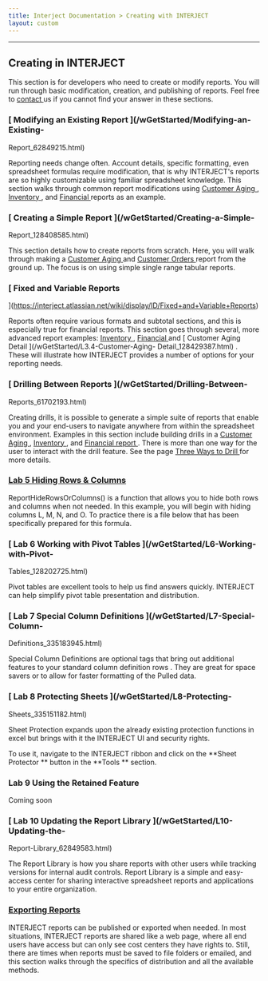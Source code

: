 ```yaml
---
title: Interject Documentation > Creating with INTERJECT
layout: custom
---
```

* * *

  

##  **Creating in INTERJECT**

This section is for developers who need to create or modify reports. You will
run through basic modification, creation, and publishing of reports. Feel free
to [ contact ](mailto:help@gointerject.com) us if you cannot find your answer
in these sections.

  

###  [ Modifying an Existing Report ](/wGetStarted/Modifying-an-Existing-
Report_62849215.html)

Reporting needs change often. Account details, specific formatting, even
spreadsheet formulas require modification, that is why INTERJECT's reports are
so highly customizable using familiar spreadsheet knowledge. This section
walks through common report modifications using [ Customer Aging
](/wGetStarted/128428927.html) , [ Inventory ](/wGetStarted/128429185.html) ,
and [ Financial ](/wGetStarted/128429053.html) reports as an example.

  

###  [ Creating a Simple Report ](/wGetStarted/Creating-a-Simple-
Report_128408585.html)

This section details how to create reports from scratch. Here, you will walk
through making a [ Customer Aging ](/wGetStarted/128429314.html) and [
Customer Orders ](/wGetStarted/128421638.html) report from the ground up. The
focus is on using simple single range tabular reports.

  

###  [ Fixed and Variable Reports
](https://interject.atlassian.net/wiki/display/ID/Fixed+and+Variable+Reports)

Reports often require various formats and subtotal sections, and this is
especially true for financial reports. This section goes through several, more
advanced report examples: [ Inventory ](/wGetStarted/128429185.html) , [
Financial ](/wGetStarted/L3.3-Financial-Variable_128421724.html) and [
Customer Aging Detail ](/wGetStarted/L3.4-Customer-Aging-
Detail_128429387.html) . These will illustrate how INTERJECT provides a number
of options for your reporting needs.

  

###  [ Drilling Between Reports ](/wGetStarted/Drilling-Between-
Reports_61702193.html)

Creating drills, it is possible to generate a simple suite of reports that
enable you and your end-users to navigate anywhere from within the spreadsheet
environment. Examples in this section include building drills in a [ Customer
Aging ](/wGetStarted/128421015.html) , [ Inventory
](/wGetStarted/128409138.html) , and [ Financial report
](/wGetStarted/128409219.html) . There is more than one way for the user to
interact with the drill feature. See the page [ Three Ways to Drill
](/wGetStarted/L4.4-The-Three-Ways-to-Drill_128510906.html) for more details.

###  [ Lab 5 Hiding Rows & Columns ](/wGetStarted/137363494.html)

ReportHideRowsOrColumns() is a function that allows you to hide both rows and
columns when not needed. In this example, you will begin with hiding columns
L, M, N, and O. To practice there is a file below that has been specifically
prepared for this formula.

  

###  [ Lab 6 Working with Pivot Tables ](/wGetStarted/L6-Working-with-Pivot-
Tables_128202725.html)

Pivot tables are excellent tools to help us find answers quickly. INTERJECT
can help simplify pivot table presentation and distribution.

###  [ Lab 7 Special Column Definitions ](/wGetStarted/L7-Special-Column-
Definitions_335183945.html)

Special Column Definitions are optional tags that bring out additional
features to your standard column definition rows  . They are great for space
savers or to allow for faster formatting of the Pulled data.

###  [ Lab 8 Protecting Sheets ](/wGetStarted/L8-Protecting-
Sheets_335151182.html)

Sheet Protection expands upon the already existing protection functions in
excel but brings with it the INTERJECT UI and security rights.

To use it, navigate to the INTERJECT ribbon and click on the  **Sheet
Protector ** button in the  **Tools ** section.

###  Lab 9 Using the Retained Feature

Coming soon

###  [ Lab 10 Updating the Report Library ](/wGetStarted/L10-Updating-the-
Report-Library_62849583.html)

The Report Library is how you share reports with other users while tracking
versions for internal audit controls. Report Library is a simple and easy-
access center for sharing interactive spreadsheet reports and applications to
your entire organization.

###  [ Exporting Reports ](/wGetStarted/Exporting-Reports_93618178.html)

INTERJECT reports can be published or exported when needed. In most
situations, INTERJECT reports are shared like a web page, where all end users
have access but can only see cost centers they have rights to. Still, there
are times when reports must be saved to file folders or emailed, and this
section walks through the specifics of distribution and all the available
methods.

  

